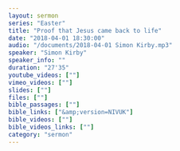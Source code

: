 ```yaml
---
layout: sermon
series: "Easter"
title: "Proof that Jesus came back to life"
date: "2018-04-01 18:30:00"
audio: "/documents/2018-04-01 Simon Kirby.mp3"
speaker: "Simon Kirby"
speaker_info: ""
duration: "27'35"
youtube_videos: [""]
vimeo_videos: [""]
slides: [""]
files: [""]
bible_passages: [""]
bible_links: ["&amp;version=NIVUK"]
bible_videos: [""]
bible_videos_links: [""]
category: "sermon"
---
```


